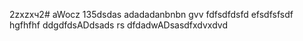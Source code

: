 2zxzxч2# aWocz
135dsdas
adadadanbnbn
gvv
fdfsdfdsfd
efsdfsfsdf
hgfhfhf
ddgdfdsADdsads
rs
dfdadwADsasdfxdvxdvd
